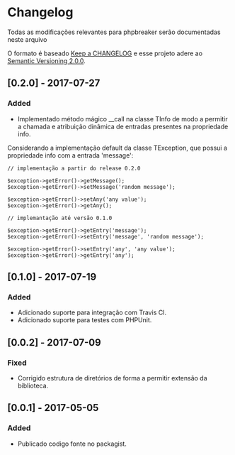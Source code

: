 # Changelog

Todas as modificações relevantes para phpbreaker serão documentadas neste arquivo

O formato é baseado [Keep a CHANGELOG](http://keepachangelog.com/) e esse projeto adere ao [Semantic Versioning 2.0.0](http://semver.org/).  

## [0.2.0] - 2017-07-27

### Added
- Implementado método mágico __call na classe TInfo de modo a permitir a chamada e atribuição dinâmica de entradas presentes na propriedade info.

Considerando a implementação default da classe TException, que possui a propriedade info com a entrada 'message':

```
// implementação a partir do release 0.2.0

$exception->getError()->getMessage();
$exception->getError()->setMessage('random message');

$exception->getError()->setAny('any value');
$exception->getError()->getAny();

// implemantação até versão 0.1.0

$exception->getError()->getEntry('message');
$exception->getError()->setEntry('message', 'random message');

$exception->getError()->setEntry('any', 'any value');
$exception->getError()->getEntry('any');

```

## [0.1.0] - 2017-07-19

### Added
- Adicionado suporte para integração com Travis CI.
- Adicionado suporte para testes com PHPUnit.

## [0.0.2] - 2017-07-09

### Fixed
- Corrigido estrutura de diretórios de forma a permitir extensão da biblioteca.

## [0.0.1] - 2017-05-05

### Added
- Publicado codigo fonte no packagist.

